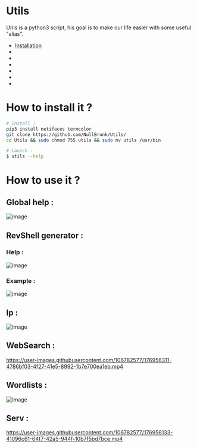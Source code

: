 # Utils
Urils is a python3 script, his goal is to make our life easier with some useful "alias".

- <a href="https://github.com/NullBrunk/Utils/blob/main/README.md#how-to-install-it-">Installation<a/>
- 
- 
- 
- 
- 
- 

# How to install it ?

```bash
# Install : 
pip3 install netifaces termcolor
git clone https://github.com/NullBrunk/Utils/
cd Utils && sudo chmod 755 utils && sudo mv utils /usr/bin

# Launch :
$ utils --help 
```

# How to use it ? 

## Global help :

![image](https://user-images.githubusercontent.com/106782577/176953467-032e1ff0-b3fe-4c35-82bb-8f2b5885f185.png)

## RevShell generator :




### Help :

![image](https://user-images.githubusercontent.com/106782577/176953560-34d9e058-5e46-4bd5-a624-b023215608ee.png)

### Example :

![image](https://user-images.githubusercontent.com/106782577/176953904-85a027c1-3171-4890-92ce-021fffc0dd47.png)


## Ip :

![image](https://user-images.githubusercontent.com/106782577/176953789-80c2ac59-a59c-4639-a70b-3b085c49c3df.png)

## WebSearch :


https://user-images.githubusercontent.com/106782577/176956311-4786bf03-4f27-41e5-8992-1b7e700ea1eb.mp4


## Wordlists :

![image](https://user-images.githubusercontent.com/106782577/176955481-3685079d-49c1-4c1c-8e86-338fe6070421.png)

## Serv :

https://user-images.githubusercontent.com/106782577/176956133-41096c61-64f7-42a5-944f-10b7f5bd7bce.mp4







